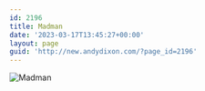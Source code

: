 ```yaml
---
id: 2196
title: Madman
date: '2023-03-17T13:45:27+00:00'
layout: page
guid: 'http://new.andydixon.com/?page_id=2196'
---
```


![Madman](https://i0.wp.com/assets.g8x2.ldn.idrivee2-23.com/posters/Madman%2001.jpg?w=1200&ssl=1 "Madman")